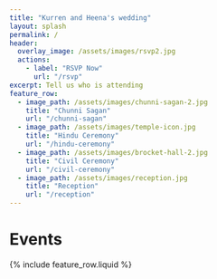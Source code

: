 ```yaml
---
title: "Kurren and Heena's wedding"
layout: splash
permalink: /
header:
  overlay_image: /assets/images/rsvp2.jpg
  actions:
    - label: "RSVP Now"
      url: "/rsvp"
excerpt: Tell us who is attending
feature_row:
  - image_path: /assets/images/chunni-sagan-2.jpg
    title: "Chunni Sagan"
    url: "/chunni-sagan"
  - image_path: /assets/images/temple-icon.jpg
    title: "Hindu Ceremony"
    url: "/hindu-ceremony"
  - image_path: /assets/images/brocket-hall-2.jpg
    title: "Civil Ceremony"
    url: "/civil-ceremony"
  - image_path: /assets/images/reception.jpg
    title: "Reception"
    url: "/reception"
---
```


<h1>Events</h1>

{% include feature_row.liquid %}